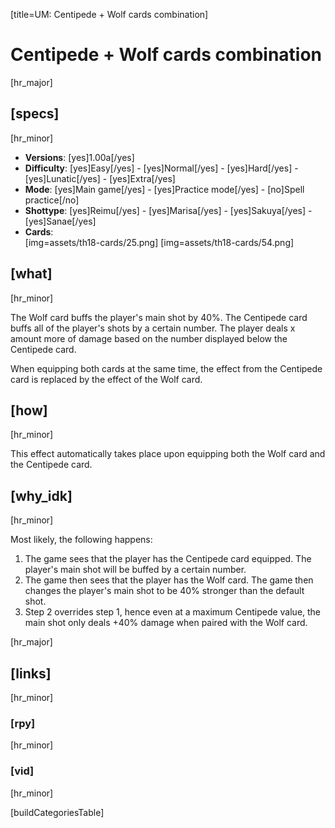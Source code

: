 [title=UM: Centipede + Wolf cards combination]
# Centipede + Wolf cards combination
[hr_major]

## [specs]
[hr_minor]

* **Versions**: [yes]1.00a[/yes]
* **Difficulty**: [yes]Easy[/yes] - [yes]Normal[/yes] - [yes]Hard[/yes] - [yes]Lunatic[/yes] - [yes]Extra[/yes]
* **Mode**: [yes]Main game[/yes] - [yes]Practice mode[/yes] - [no]Spell practice[/no]
* **Shottype**: [yes]Reimu[/yes] - [yes]Marisa[/yes] - [yes]Sakuya[/yes] - [yes]Sanae[/yes]
* **Cards**:  
[img=assets/th18-cards/25.png] [img=assets/th18-cards/54.png]

## [what]
[hr_minor]

The Wolf card buffs the player's main shot by 40%.
The Centipede card buffs all of the player's shots by a certain number. The player deals x amount more of damage based on the number displayed below the Centipede card.

When equipping both cards at the same time, the effect from the Centipede card is replaced by the effect of the Wolf card.

## [how]
[hr_minor]

This effect automatically takes place upon equipping both the Wolf card and the Centipede card.

## [why_idk]
[hr_minor]

Most likely, the following happens:
1. The game sees that the player has the Centipede card equipped. The player's main shot will be buffed by a certain number.
2. The game then sees that the player has the Wolf card. The game then changes the player's main shot to be 40% stronger than the default shot.
3. Step 2 overrides step 1, hence even at a maximum Centipede value, the main shot only deals +40% damage when paired with the Wolf card.


[hr_major]
## [links]
[hr_minor]
### [rpy]
[hr_minor]
### [vid]
[hr_minor]

[buildCategoriesTable]
